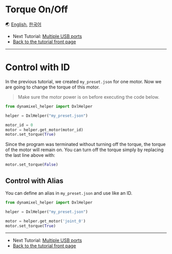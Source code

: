 # Torque On/Off

🌏 [English](torque.en.md), [한국어](torque.kr.md)

- Next Tutorial: [Multiple USB ports](multiple_ports.en.md)
- [Back to the tutorial front page](TUTORIAL.en.md)

---

# Control with ID

In the previous tutorial, we created `my_preset.json` for one motor. Now we are going to change the torque of this motor.

> Make sure the motor power is on before executing the code below.

```python
from dynamixel_helper import DxlHelper

helper = DxlHelper("my_preset.json")

motor_id = 0
motor = helper.get_motor(motor_id)
motor.set_torque(True)
```

Since the program was terminated without turning off the torque, the torque of the motor will remain on. You can turn off the torque simply by replacing the last line above with:

```python
motor.set_torque(False)
```

## Control with Alias

You ​​can define an alias in `my_preset.json` and use like an ID.

```python
from dynamixel_helper import DxlHelper

helper = DxlHelper("my_preset.json")

motor = helper.get_motor('joint_0')
motor.set_torque(True)
```

---

- Next Tutorial: [Multiple USB ports](multiple_ports.en.md)
- [Back to the tutorial front page](TUTORIAL.en.md)
